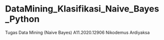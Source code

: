 # DataMining_Klasifikasi_Naive_Bayes_Python
Tugas Data Mining (Naive Bayes)
A11.2020.12906
Nikodemus Ardiyaksa
